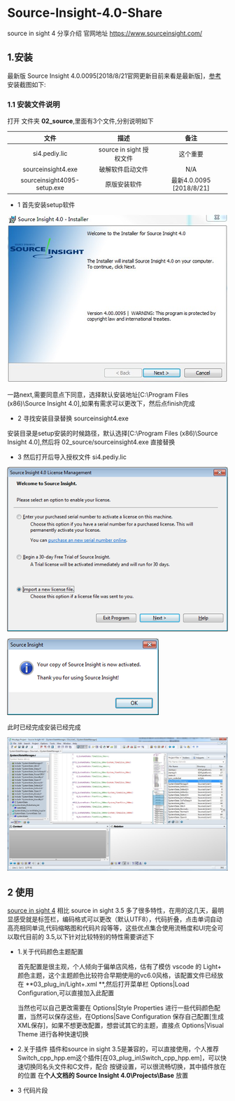 # Source-Insight-4.0-Share
source in sight 4 分享介绍 官网地址 https://www.sourceinsight.com/


## 1.安装

最新版 Source Insight 4.0.0095[2018/8/21官网更新目前来看是最新版]，[参考](https://bbs.pediy.com/thread-215669-1.htm) 安装截图如下:

### 1.1 安装文件说明
打开 文件夹 **02_source**,里面有3个文件,分别说明如下

| 文件 | 描述 | 备注 |
| :------: | :------: | :------: |
| si4.pediy.lic | source in sight 授权文件 | 这个重要 |
| sourceinsight4.exe | 破解软件启动文件 | N/A|
| sourceinsight4095-setup.exe | 原版安装软件 | 最新4.0.0095 [2018/8/21]|

- 1 首先安装setup软件


![01_install](04_misc/pic/01_install.jpg)

一路next,需要同意点下同意，选择默认安装地址[C:\Program Files (x86)\Source Insight 4.0\],如果有需求可以更改下，然后点finish完成

- 2 寻找安装目录替换 sourceinsight4.exe

安装目录是setup安装的时候路径，默认选择[C:\Program Files (x86)\Source Insight 4.0\],然后将 02_source/sourceinsight4.exe 直接替换

- 3 然后打开后导入授权文件 si4.pediy.lic

![02_LicMgmt](04_misc/pic/02_LicMgmt.png)

![03_Activated](04_misc/pic/03_Activated.png)

此时已经完成安装已经完成

![04_UI](04_misc/pic/04_UI.jpg)

## 2 使用


[source in sight 4](https://www.sourceinsight.com/) 相比 source in sight 3.5 多了很多特性，在用的这几天，最明显感受就是标签栏，编码格式可以更改（默认UTF8），代码折叠，点击单词自动高亮相同单词,代码缩略图和代码片段等等，这些优点集合使用流畅度和UI完全可以取代目前的 3.5,以下针对比较特别的特性需要讲述下

- 1.关于代码颜色主题配置

    首先配置是很主观，个人倾向于偏单店风格，估有了模仿 vscode 的 Light+ 颜色主题，这个主题颜色比较符合早期使用的vc6.0风格，该配置文件已经放在 **03_plug_in/Light+.xml **,然后打开菜单栏 Options|Load Configuration,可以直接加入此配置

    当然也可以自己更改需要在 Options|Style Properties 进行一些代码颜色配置，当然可以保存这些，在Options|Save Configuration 保存自己配置[生成XML保存]，如果不想更改配置，想尝试其它的主题，直接点 Options|Visual Theme 进行各种快速切换

- 2.关于插件
    插件和source in sight 3.5是兼容的，可以直接使用，个人推荐Switch_cpp_hpp.em这个插件[在03_plug_in\Switch_cpp_hpp.em]，可以快速切换同名头文件和C文件，配合 按键设置，可以很流畅切换，其中插件放在的位置 在**个人文档的 Source Insight 4.0\Projects\Base** 放置

- 3 代码片段



    









